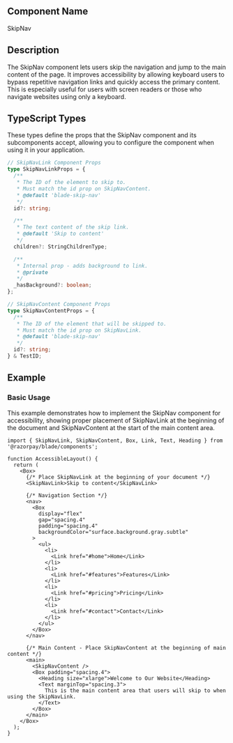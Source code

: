 ## Component Name

SkipNav

## Description

The SkipNav component lets users skip the navigation and jump to the main content of the page. It improves accessibility by allowing keyboard users to bypass repetitive navigation links and quickly access the primary content. This is especially useful for users with screen readers or those who navigate websites using only a keyboard.

## TypeScript Types

These types define the props that the SkipNav component and its subcomponents accept, allowing you to configure the component when using it in your application.

```typescript
// SkipNavLink Component Props
type SkipNavLinkProps = {
  /**
   * The ID of the element to skip to.
   * Must match the id prop on SkipNavContent.
   * @default 'blade-skip-nav'
   */
  id?: string;

  /**
   * The text content of the skip link.
   * @default 'Skip to content'
   */
  children?: StringChildrenType;

  /**
   * Internal prop - adds background to link.
   * @private
   */
  _hasBackground?: boolean;
};

// SkipNavContent Component Props
type SkipNavContentProps = {
  /**
   * The ID of the element that will be skipped to.
   * Must match the id prop on SkipNavLink.
   * @default 'blade-skip-nav'
   */
  id?: string;
} & TestID;
```

## Example

### Basic Usage

This example demonstrates how to implement the SkipNav component for accessibility, showing proper placement of SkipNavLink at the beginning of the document and SkipNavContent at the start of the main content area.

```tsx
import { SkipNavLink, SkipNavContent, Box, Link, Text, Heading } from '@razorpay/blade/components';

function AccessibleLayout() {
  return (
    <Box>
      {/* Place SkipNavLink at the beginning of your document */}
      <SkipNavLink>Skip to content</SkipNavLink>

      {/* Navigation Section */}
      <nav>
        <Box
          display="flex"
          gap="spacing.4"
          padding="spacing.4"
          backgroundColor="surface.background.gray.subtle"
        >
          <ul>
            <li>
              <Link href="#home">Home</Link>
            </li>
            <li>
              <Link href="#features">Features</Link>
            </li>
            <li>
              <Link href="#pricing">Pricing</Link>
            </li>
            <li>
              <Link href="#contact">Contact</Link>
            </li>
          </ul>
        </Box>
      </nav>

      {/* Main Content - Place SkipNavContent at the beginning of main content */}
      <main>
        <SkipNavContent />
        <Box padding="spacing.4">
          <Heading size="xlarge">Welcome to Our Website</Heading>
          <Text marginTop="spacing.3">
            This is the main content area that users will skip to when using the SkipNavLink.
          </Text>
        </Box>
      </main>
    </Box>
  );
}
```
